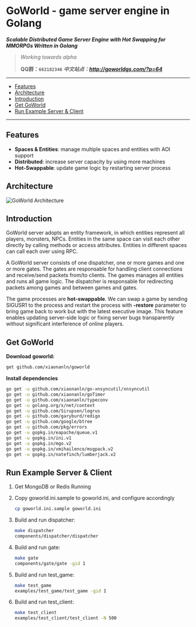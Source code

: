 # GoWorld - game server engine in Golang

_**Scalable Distributed Game Server Engine with Hot Swapping for MMORPGs Written in Golang**_

>  
> 
> _Working towards alpha_
>
> **QQ群：`662182346`** _**中文站点：http://goworldgs.com/?p=64**_
---------------------------------------
  * [Features](#features)
  * [Architecture](#architecture)
  * [Introduction](#introduction)
  * [Get GoWorld](#get-goworld)
  * [Run Example Server & Client](#run-example-server--client)
---------------------------------------  
## Features
* **Spaces & Entities**: manage multiple spaces and entities with AOI support
* **Distributed**: increase server capacity by using more machines
* **Hot-Swappable**: update game logic by restarting server process

## Architecture
![GoWorld Architecture](http://goworldgs.com/static/goworld_arch.png "GoWorld Architecture")

## Introduction
GoWorld server adopts an entity framework, in which entities represent all players, monsters, NPCs.
Entities in the same space can visit each other directly by calling methods or access attributes. 
Entities in different spaces can call each over using RPC.

A GoWorld server consists of one dispatcher, one or more games and one or more gates. 
The gates are responsable for handling client connections and receive/send packets from/to clients. 
The games manages all entities and runs all game logic. 
The dispatcher is responsable for redirecting packets among games and between games and gates.  

The game processes are **hot-swappable**. 
We can swap a game by sending SIGUSR1 to the process and restart the process with **-restore** parameter to bring game 
back to work but with the latest executive image. This feature enables updating server-side logic or fixing server bugs
 transparently without significant interference of online players. 

## Get GoWorld
**Download goworld:**
```bash
get github.com/xiaonanln/goworld
```

**Install dependencies**
```bash
go get -u github.com/xiaonanln/go-xnsyncutil/xnsyncutil
go get -u github.com/xiaonanln/goTimer
go get -u github.com/xiaonanln/typeconv
go get -u golang.org/x/net/context
go get -u github.com/Sirupsen/logrus
go get -u github.com/garyburd/redigo
go get -u github.com/google/btree
go get -u github.com/pkg/errors
go get -u gopkg.in/eapache/queue.v1
go get -u gopkg.in/ini.v1
go get -u gopkg.in/mgo.v2
go get -u gopkg.in/vmihailenco/msgpack.v2
go get -u gopkg.in/natefinch/lumberjack.v2
```

## Run Example Server & Client
1. Get MongoDB or Redis Running
2. Copy goworld.ini.sample to goworld.ini, and configure accordingly
    ```bash
    cp goworld.ini.sample goworld.ini
    ```
3. Build and run dispatcher:
    ```bash
    make dispatcher
    components/dispatcher/dispatcher
    ```

4. Build and run gate:
    ```bash
    make gate
    components/gate/gate -gid 1
    ```

5. Build and run test_game:
    ```bash
    make test_game
    examples/test_game/test_game -gid 1
    ```

6. Build and run test_client:
    ```bash
    make test_client
    examples/test_client/test_client -N 500
    ```


